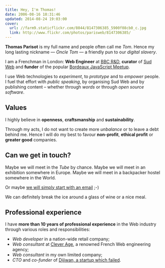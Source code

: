 ```yaml
---
title: Hey, I'm Thomas!
date: 2006-08-16 18:31:46
updated: 2014-08-24 19:03:00
cover:
  url: //farm9.staticflickr.com/8044/8147306385_5900f08cb0_c.jpg
  link: http://www.flickr.com/photos/parisweb/8147306385/
---
```


**Thomas Parisot** is my full name and people often call me *Tom*.
Hence my long lasting nickname — *Oncle Tom* — a friendly pun to our *digital slavery*.

I am a Frenchman in London: **Web Engineer** at [BBC R&D](http://bbc.co.uk/rd), **curator** of [Sud Web](http://sudweb.fr) and **funder** of the popular [Bordeaux JavaScript Meetup](http://www.meetup.com/BordeauxJS/).

I use Web technologies to *experiment*, to *prototype* and to *empower* people. I fuel that effort with *public speaking*, by organising Sud Web and by publishing content – whether through *words* or through *open source software*.

## Values

I highly believe in **openness**, **craftsmanship** and **sustainability**.

Through my acts, I do not want to create more *unbalance* or to leave a debt behind me. Hence I will do my best to favour **non-profit**, **ethical profit** or **greater good** companies.

## Can we get in touch?

Maybe we will meet in the *Tube* by chance.
Maybe we will meet in an exhibition somewhere in Europe.
Maybe we will meet in a backpacker hostel somewhere in the World.

Or maybe [we will simply start with an email](mailto:&#104;&#105;&#064;&#111;&#110;&#099;&#108;&#101;&#116;&#111;&#109;&#046;&#105;&#111; "Contact") ;-)

We can definitely break the ice around a glass of wine or a nice meal.

## Professional experience

I have **more than 10 years of professional experience** in the Web industry through various roles and responsibilities:

- *Web developer* in a nation-wide retail company;
- *Web consultant* at [Clever Age](http://en.clever-age.com/), a renowned French Web engineering agency;
- *Web consultant* in my own limited company;
- *CTO* and *co-funder* of [Dijiwan, a startup which failed](/2014/why-our-startup-failed/).
